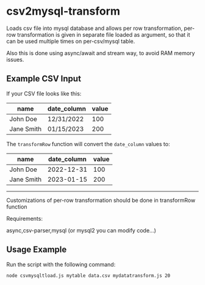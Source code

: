 # csv2mysql-transform
Loads csv file into mysql database and allows per row transformation,
per-row transformation is given in separate file loaded as argument, 
so that it can be used multiple times on per-csv/mysql table.

Also this is done using async/await and stream way, to avoid RAM memory issues.


## Example CSV Input

If your CSV file looks like this:

| **name**     | **date_column** | **value** |
|--------------|-----------------|-----------|
| John Doe     | 12/31/2022      | 100       |
| Jane Smith   | 01/15/2023      | 200       |

The `transformRow` function will convert the `date_column` values to:

| **name**     | **date_column** | **value** |
|--------------|-----------------|-----------|
| John Doe     | 2022-12-31      | 100       |
| Jane Smith   | 2023-01-15      | 200       |

---

Customizations of per-row transformation should be done in transformRow function

Requirements: 

async,csv-parser,mysql (or mysql2 you can modify code...)

## Usage Example

Run the script with the following command:

```bash
node csvmysqltload.js mytable data.csv mydatatransform.js 20
